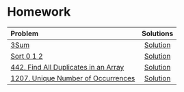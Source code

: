 # Homework

|  Problem  |  Solutions  |
|:----------|:-----------:|
|  [3Sum](https://www.codingninjas.com/studio/problems/triplets-with-given-sum_893028)  |  [Solution](https://github.com/kishanrajput23/Love-Babbar-CPP-DSA-Course/blob/main/Lectures/Lecture_10/Homework/3sum.cpp)  |
|  [Sort 0 1 2](https://www.codingninjas.com/studio/problems/sort-0-1-2_631055)  |  [Solution](https://github.com/kishanrajput23/Love-Babbar-CPP-DSA-Course/blob/main/Lectures/Lecture_10/Homework/sort012.cpp)  |
|  [442. Find All Duplicates in an Array](https://leetcode.com/problems/find-all-duplicates-in-an-array/)  |  [Solution](https://github.com/kishanrajput23/Love-Babbar-CPP-DSA-Course/blob/main/Lectures/Lecture_10/Homework/442.cpp)  |
|  [1207. Unique Number of Occurrences](https://leetcode.com/problems/unique-number-of-occurrences/)  |  [Solution](https://github.com/kishanrajput23/Love-Babbar-CPP-DSA-Course/blob/main/Lectures/Lecture_10/Homework/1207.cpp)  |
